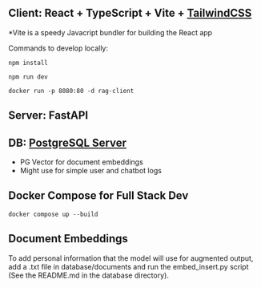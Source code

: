 

## Client: React + TypeScript + Vite + [TailwindCSS](https://tailwindcss.com/)

*Vite is a speedy Javacript bundler for building the React app

Commands to develop locally:

`npm install`

`npm run dev`

`docker run -p 8080:80 -d rag-client`

## Server: FastAPI


## DB: [PostgreSQL Server](https://github.com/brayway05/RAG-postgres-server)
- PG Vector for document embeddings
- Might use for simple user and chatbot logs


## Docker Compose for Full Stack Dev

`docker compose up --build`


## Document Embeddings

To add personal information that the model will use for augmented output, add a .txt file in database/documents and run the embed_insert.py script (See the README.md in the database directory).
